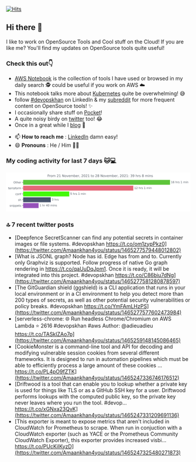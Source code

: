 [![Hits](https://hits.seeyoufarm.com/api/count/incr/badge.svg?url=https%3A%2F%2Fgithub.com%2Fakhan4u%2Fhit-counter&count_bg=%2379C83D&title_bg=%23555555&icon=&icon_color=%23E7E7E7&title=visits&edge_flat=false)](https://hits.seeyoufarm.com)

## Hi there 👋

I like to work on OpenSource Tools and Cool stuff on the Cloud! If you are like me? You'll find my updates on OpenSource tools quite useful!

### Check this out👇

* [AWS Notebook](https://histre.com/public/notebooks/dnllyanu/aws/) is the collection of tools I have used or browsed in my daily search 🕵️ could be useful if you work on AWS ☁️
* This notebook talks more about [Kubernetes](https://histre.com/public/notebooks/6uxdvo3y/kubernetes/) quite be overwhelming! 😅
* follow [#devopskhan](https://www.linkedin.com/feed/hashtag/devopskhan/) on LinkedIn & my [subreddit](https://www.reddit.com/r/devopskhan/) for more frequent content on OpenSource tools! ✨
* I occasionally share stuff on [Pocket](https://getpocket.com/@ej6g8d1dp2829A16a9Tf5d4T6bAMp3d8791rejDe86yem3bm4e14ex4fT4dluk29)!
* A quite noisy birdy on [twitter](https://twitter.com/Amaankhan4you) too! 😂
* Once in a great while I [blog](https://linuxparrot.com/) 😬


- 📫 **How to reach me** : [LinkedIn](https://www.linkedin.com/in/amaan-khan-linux-ninja) damn easy!
- 😄 **Pronouns** : He / Him 🤷‍♂️

### My coding activity for last 7 days 🐱💻

<img src="https://github.com/akhan4u/akhan4u/blob/main/images/stat.svg" alt="Amaan's Wakatime Activity!"/>

### 🔝 7 recent twitter posts
<!-- DEVDOJO:START -->
- [Deepfence SecretScanner can find any potential secrets in container images or file systems. #devopskhan https://t.co/om1zypPkz0](https://twitter.com/Amaankhan4you/status/1465277579448012802)
- [What is JSONL graph? Node has id. Edge has from and to. Currently only Graphviz is supported. Follow progress of native Go graph rendering in https://t.co/qaUuDqJpm1. Once it is ready, it will be integrated into this project. #devopskhan https://t.co/C86biu7dNg](https://twitter.com/Amaankhan4you/status/1465277581280878597)
- [The GitGuardian shield &lpar;ggshield&rpar; is a CLI application that runs in your local environment or in a CI environment to help you detect more than 200 types of secrets, as well as other potential security vulnerabilities or policy breaks. #devopskhan https://t.co/YmFAmLHzPS](https://twitter.com/Amaankhan4you/status/1465277577602473984)
- [serverless-chrome: 🌐 Run headless Chrome/Chromium on AWS Lambda
⭐️ 2616
#devopskhan #aws
Author: @adieuadieu
https://t.co/TASkIZAo7p](https://twitter.com/Amaankhan4you/status/1465259148145086465)
- [CookieMonster is a command-line tool and API for decoding and modifying vulnerable session cookies from several different frameworks. It is designed to run in automation pipelines which must be able to efficiently process a large amount of these cookies … https://t.co/PL4pO9fZTK](https://twitter.com/Amaankhan4you/status/1465247336746176512)
- [Driftwood is a tool that can enable you to lookup whether a private key is used for things like TLS or as a GitHub SSH key for a user. Driftwood performs lookups with the computed public key, so the private key never leaves where you run the tool. #devop… https://t.co/xGNxa23QvK](https://twitter.com/Amaankhan4you/status/1465247331209691136)
- [This exporter is meant to expose metrics that aren&#39;t included in CloudWatch for Prometheus to scrape. When run in conjuction with a CloudWatch exporter &lpar;such as YACE or the Prometheus Community CloudWatch Exporter&rpar;, this exporter provides increased visbi… https://t.co/PUcKilKyzD](https://twitter.com/Amaankhan4you/status/1465247325480271873)
<!-- DEVDOJO:END -->

<!-- ![Amaan's GitHub stats](https://github-readme-stats.vercel.app/api?username=akhan4u&count_private=true&show_icons=true&hide=contribs) -->
